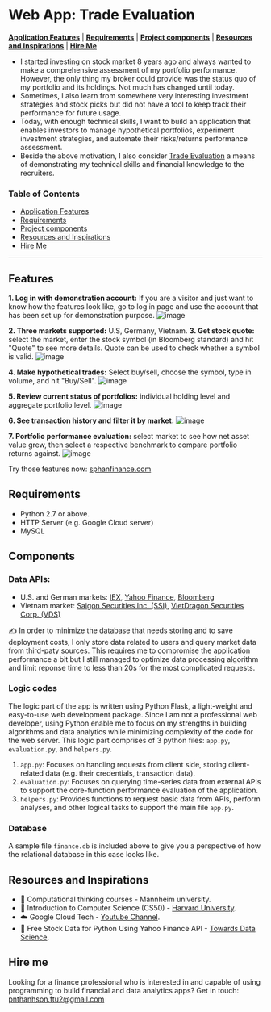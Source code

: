# Web App: Trade Evaluation
[**Application Features**](#features)
| [**Requirements**](#requirements)
| [**Project components**](#components)
| [**Resources and Inspirations**](#resources-and-inspirations)
| [**Hire Me**](#hire-me)

- I started investing on stock market 8 years ago and always wanted to make a comprehensive assessment of my portfolio performance. However, the only thing my broker could provide was the status quo of my portfolio and its holdings. Not much has changed until today.
- Sometimes, I also learn from somewhere very interesting investment strategies and stock picks but did not have a tool to keep track their performance for future usage.
- Today, with enough technical skills, I want to build an application that enables investors to manage hypothetical portfolios, experiment investment strategies, and automate their risks/returns performance assessment.
- Beside the above motivation, I also consider [Trade Evaluation](https://sphanfinance.com/1) a means of demonstrating my technical skills and financial knowledge to the recruiters.


### Table of Contents
* [Application Features](#features)
* [Requirements](#requirements)
* [Project components](#components)
* [Resources and Inspirations](#resources-and-inspirations)
* [Hire Me](#hire-me)

---
## Features

**1. Log in with demonstration account:** If you are a visitor and just want to know how the features look like, go to log in page and use the account that has been set up for demonstration purpose. 
![image](https://github.com/sonpnt/Trade-Evaluation_WebApp/blob/main/static/images/login.gif)

**2. Three markets supported:** U.S, Germany, Vietnam.
**3. Get stock quote:** select the market, enter the stock symbol (in Bloomberg standard) and hit "Quote" to see more details. Quote can be used to check whether a symbol is valid.
![image](https://github.com/sonpnt/Trade-Evaluation_WebApp/blob/main/static/images/quote.gif)

**4. Make hypothetical trades:** Select buy/sell, choose the symbol, type in volume, and hit "Buy/Sell".
![image](https://github.com/sonpnt/Trade-Evaluation_WebApp/blob/main/static/images/trade.gif)

**5. Review current status of portfolios:** individual holding level and aggregate portfolio level.
![image](https://github.com/sonpnt/Trade-Evaluation_WebApp/blob/main/static/images/portfolio.gif)

**6. See transaction history and filter it by market.**
![image](https://github.com/sonpnt/Trade-Evaluation_WebApp/blob/main/static/images/history.gif)

**7. Portfolio performance evaluation:** select market to see how net asset value grew, then select a respective benchmark to compare portfolio returns against.
![image](https://github.com/sonpnt/Trade-Evaluation_WebApp/blob/main/static/images/evaluation.gif)

Try those features now: [sphanfinance.com](https://sphanfinance.com/login)

## Requirements
- Python 2.7 or above.
- HTTP Server (e.g. Google Cloud server)
- MySQL

## Components
### Data APIs:

- U.S. and German markets: [IEX](https://iextrading.com/developer), [Yahoo Finance](https://www.yahoofinanceapi.com/), [Bloomberg](https://www.bloomberg.com/)
- Vietnam market: [Saigon Securities Inc. (SSI)](https://www.ssi.com.vn/en), [VietDragon Securities Corp. (VDS)](https://www.vdsc.com.vn/en/home.rv) 

✍️ In order to minimize the database that needs storing and to save deployment costs, I only store data related to users and query market data from third-paty sources. This requires me to compromise the application performance a bit but I still managed to optimize data processing algorithm and limit reponse time to less than 20s for the most complicated requests.

### Logic codes
The logic part of the app is written using Python Flask, a light-weight and easy-to-use web development package. Since I am not a professional web developer, using Python enable me to focus on my strengths in building algorithms and data analytics while minimizing complexity of the code for the web server. This logic part comprises of 3 python files: `app.py`, `evaluation.py`, and `helpers.py`.
1. `app.py`: Focuses on handling requests from client side, storing client-related data (e.g. their credentials, transaction data).
2. `evaluation.py`: Focuses on querying time-series data from external APIs to support the core-function performance evaluation of the application.
3. `helpers.py`: Provides functions to request basic data from APIs, perform analyses, and other logical tasks to support the main file `app.py`. 

### Database
A sample file `finance.db` is included above to give you a perspective of how the relational database in this case looks like.

## Resources and Inspirations
- :blue_book: Computational thinking courses - Mannheim university.
- :book: Introduction to Computer Science (CS50) - [Harvard University](https://cs50.harvard.edu/x/2022/).
- :cloud: Google Cloud Tech - [Youtube Channel](https://www.youtube.com/user/googlecloudplatform).
- :gift: Free Stock Data for Python Using Yahoo Finance API - [Towards Data Science](https://towardsdatascience.com/free-stock-data-for-python-using-yahoo-finance-api-9dafd96cad2e).

## Hire me
Looking for a finance professional who is interested in and capable of using programming to build financial and data analytics apps? Get in touch: [pnthanhson.ftu2@gmail.com](mailto:pnthanhson.ftu2@gmail.com)
